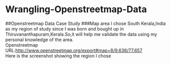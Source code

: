 # Wrangling-Openstreetmap-Data
##Openstreetmap Data Case Study
###Map area
I chose South Kerala,India as my region of study since I was born and bought up in Thiruvananthapuram,Kerala.So,it will help me validate the data using my personal knowledge of the area.   
Openstreetmap URL:http://www.openstreetmap.org/export#map=8/9.636/77.657    
Here is the screenshot showing the region I chose
